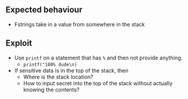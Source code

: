 ## Expected behaviour
- Fstrings take in a value from somewhere in the stack

## Exploit
- Use `printf` on a statement that has `%` and then not provide anything.
	- `printf("100% dude\n)`
- If sensitive data is in the top of the stack, then 
	- Where is the stack location?
	- How to input secret into the top of the stack without actually knowing the contents?